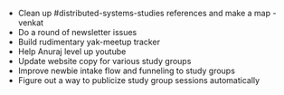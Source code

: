 - Clean up #distributed-systems-studies references and make a map - venkat
- Do a round of newsletter issues
- Build rudimentary yak-meetup tracker
- Help Anuraj level up youtube
- Update website copy for various study groups
- Improve newbie intake flow and funneling to study groups
- Figure out a way to publicize study group sessions automatically 
